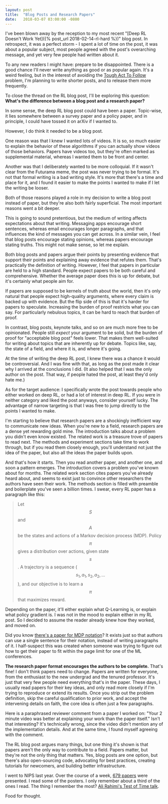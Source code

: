 ```yaml
---
layout: post
title:  "Blog Posts and Research Papers"
date:   2018-03-07 03:00:00 -0800
---
```


I've been blown away by the reception to my most recent
"[Deep RL Doesn't Work Yet]({% post_url 2018-02-14-rl-hard %})" blog post. In retrospect, it was a perfect storm - I spent a lot of
time on the post, it was about a popular subject, most people agreed with
the post's overarching message, and yet very few people had written about it.

To any new readers I might have: prepare to be disappointed. There is a good
chance I'll never write anything as good or as popular again. It's a weird
feeling, but in the interest of avoiding the [Tough Act To Follow](http://tvtropes.org/pmwiki/pmwiki.php/Main/ToughActToFollow)
problem, I'm planning to write shorter posts, and to release them more
frequently.

To close the thread on the RL blog post,
I'll be exploring this question: **What's the
difference between a blog post and a research paper?**

In some sense, the deep RL blog post could have been a paper. Topic-wise, it
lies somewhere between a survey paper and a policy paper, and in principle,
I could have tossed it on arXiv if I wanted to.

However, I do think it needed to be a blog post.

One reason was that I knew I wanted lots of videos.
It is so, so much easier to explain the behavior of these algorithms
if you can actually show videos of those behaviors. Papers have videos
too, but they're often marked as supplemental material, whereas I wanted them
to be front and center.

Another was that I deliberately wanted to be more colloquial. If
it wasn't clear from the Futurama meme, the post was never trying to be
formal. It's not that formal writing is a bad writing style.
It's more that there's a time and place for it, and I found it easier to make
the points I wanted to make if I let the writing be looser.

Both of those reasons played a role in my decision to write a blog post
instead of paper, but they're also both fairly superficial. The most important
reasons went a bit deeper.

This is going to sound pretentious, but the medium of writing
affects expectations about that writing. Messaging apps encourage short
sentences, whereas email encourages longer paragraphs, and that influences the
kind of messages you can get across. In a similar vein, I feel
that blog posts encourage stating opinions, whereas papers encourage stating
truths. This might not make sense, so let me explain.

Both blog posts
and papers argue their points by presenting evidence that support their points
and explaining away evidence that refutes them. That's practically the definition
of writing. However, I feel that papers in particular are held to a high
standard. People expect papers to be both careful and comprehensive.
Whether the average paper does this is
up for debate, but it's certainly what people aim for.

If papers are supposed to be kernels of truth about the world, then it's only
natural that people expect high-quality arguments, where every claim is backed
up with evidence. But the flip side of this is that
it's harder for papers to speculate. Increasing the burden of proof restricts
what you can say. For particularly nebulous topics, it can be hard to reach that
burden of proof.

In contrast, blog posts, keynote talks, and so on are much more free to
be opinionated.
People still *expect* your argument to be solid, but the burden of proof for
"acceptable blog post" feels lower.
That makes them well-suited for writing about topics
that are inherently up for debate. Topics like, say, the state of a field, and
where it is, and where it's going.

At the time of writing the deep RL post, I knew there was a chance it would be
controversial. And I was fine with that, as long as the post made it clear why
I arrived at the conclusions I did. (It also helped that I was the only author
on the post. That way, if people hated the post, at least they'd only hate me.)

As for the target audience: I specifically wrote the post towards people who
either worked on deep RL, or had a lot of interest in deep RL. If you were in
neither category and liked the post anyways, consider yourself lucky.
The advantage of narrow targeting is that I was free to jump directly to the
points I wanted to make.

I'm starting to believe that research papers are a shockingly inefficient
way to communicate new ideas.
When you're new to a field, research papers are a dense yet rewarding gold mine.
The introduction talks about a problem you didn't even know existed. The
related work is a treasure trove of papers to read next. The methods
and experiment sections take time to work through, but if you read them closely
enough, you'll understand not just the idea of the paper, but also all the ideas
the paper builds upon.

And that's how it starts. Then you read another paper, and another one, and soon
a pattern emerges.
The introduction covers a problem you've known about for months.
The related work section cites papers you've already heard about,
and seems to exist just to convince other researchers the authors have seen
their work. The methods section is filled with preamble and
boilerplate you've seen a billion times. I swear, every RL paper has a paragraph
like this:

> Let $$S$$ and $$A$$ be the states and actions of a Markov decision
process (MDP). Policy $$\pi$$ gives a distribution over actions, given state
$$s$$. A trajectory is a sequence ($$s_1, a_1, s_2, a_2, \ldots$$), and our
objective is to learn a $$\pi$$ that maximizes reward.

Depending on the paper,
it'll either explain what Q-Learning is, or explain what policy gradient is.
I was not in the mood to explain either in my RL post. So I decided to assume
the reader already knew how they worked, and moved on.

Did you know [there's a paper for MDP notation](https://arxiv.org/abs/1512.09075)?
It exists just so that authors can use a single sentence for their notation,
instead of writing paragraphs of it. I half-suspect this was created when
someone was trying to figure out how to get their paper to fit within the page
limit for one of the ML conferences.

**The research paper format encourages the authors to be complete.** That's fine! I
don't think papers need to change. Papers are written
for everyone, from the enthusiast to the new undergrad and the tenured
professor. It's just that very few people need everything that's in the paper.
These days, I usually read papers for their key ideas, and only read more
closely if I'm trying to reproduce or extend its results.
Once you strip out the problem definition, skip the careful qualification to prior
work, and accept the intervening details on faith, the core idea is often just
a few paragraphs.

Here is a paraphrased reviewer comment from a paper I worked on: "Your 2 minute
video was better at explaining your work than the paper itself."
Isn't that interesting? It's technically wrong, since the video didn't mention
any of the implementation details. And at the same time, I found myself
agreeing with the comment.

The RL blog post argues many things, but one thing it's shown is that papers
aren't the only way to contribute to a field. Papers matter, but they're not
the only thing that matters. Yes, blog posts are one option, but
there's also open-sourcing code, advocating for best practices, creating
tutorials for newcomers, and building better infrastructure.

I went to NIPS last year. Over the course of a week, [679 papers](https://unsupervisedmethods.com/nips-accepted-papers-stats-26f124843aa0)
were presented. I read some of the posters. I only remember about a third of
the ones I read. The thing I remember the most?
[Ali Rahimi's Test of Time talk](http://www.argmin.net/2017/12/05/kitchen-sinks/).

Food for thought.
